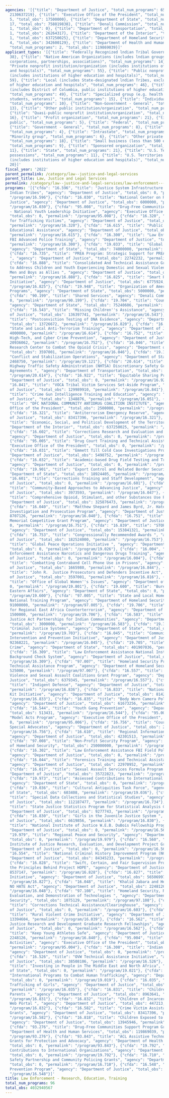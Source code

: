 ```yaml
---
agencies: '[{"title": "Department of Justice", "total_num_programs": 65, "total_obs":
  2130637219}, {"title": "Executive Office of the President", "total_num_programs":
  5, "total_obs": 17500000}, {"title": "Department of State", "total_num_programs":
  17, "total_obs": 758819838}, {"title": "Denali Commission", "total_num_programs":
  1, "total_obs": 0}, {"title": "Department of Transportation", "total_num_programs":
  1, "total_obs": 26264317}, {"title": "Department of the Interior", "total_num_programs":
  1, "total_obs": 637250025}, {"title": "Department of Homeland Security", "total_num_programs":
  4, "total_obs": 342600129}, {"title": "Department of Health and Human Services",
  "total_num_programs": 2, "total_obs": 119869039}]'
applicant_types: '[{"title": "Federally Recognized lndian Tribal Governments", "total_num_programs":
  38}, {"title": "Native American Organizations (includes lndian groups, cooperatives,
  corporations, partnerships, associations)", "total_num_programs": 14}, {"title":
  "Private nonprofit institution/organization (includes institutions of higher education
  and hospitals)", "total_num_programs": 55}, {"title": "Public nonprofit institution/organization
  (includes institutions of higher education and hospitals)", "total_num_programs":
  59}, {"title": "Local (includes State-designated lndian Tribes, excludes institutions
  of higher education and hospitals", "total_num_programs": 46}, {"title": "State
  (includes District of Columbia, public institutions of higher education and hospitals)",
  "total_num_programs": 49}, {"title": "Specialized group (e.g. health professionals,
  students, veterans)", "total_num_programs": 15}, {"title": "Individual/Family",
  "total_num_programs": 10}, {"title": "Non-Government - General", "total_num_programs":
  13}, {"title": "Other public institution/organization", "total_num_programs": 33},
  {"title": "Quasi-public nonprofit institution/organization", "total_num_programs":
  16}, {"title": "Profit organization", "total_num_programs": 21}, {"title": "Anyone/general
  public", "total_num_programs": 5}, {"title": "Federal", "total_num_programs": 8},
  {"title": "Government - General", "total_num_programs": 8}, {"title": "Interstate",
  "total_num_programs": 4}, {"title": "Intrastate", "total_num_programs": 4}, {"title":
  "Minority group", "total_num_programs": 6}, {"title": "Other private institutions/organizations",
  "total_num_programs": 18}, {"title": "Small business (less than 500 employees)",
  "total_num_programs": 9}, {"title": "Sponsored organization", "total_num_programs":
  11}, {"title": "State", "total_num_programs": 21}, {"title": "U.S. Territories and
  possessions", "total_num_programs": 11}, {"title": "U.S. Territories and possessions
  (includes institutions of higher education and hospitals)", "total_num_programs":
  20}]'
fiscal_year: '2022'
parent_permalink: /category/law--justice-and-legal-services
parent_title: Law, Justice and Legal Services
permalink: /category/law--justice-and-legal-services/law-enforcement---research--education--training
programs: '[{"cfda": "16.596", "title": "Justice System Infrastructure Program for
  Indian Tribes", "agency": "Department of Justice", "total_obs": 0, "permalink":
  "/program/16.596"}, {"cfda": "16.030", "title": "National Center on Restorative
  Justice", "agency": "Department of Justice", "total_obs": 6000000, "permalink":
  "/program/16.030"}, {"cfda": "95.008", "title": "Drug-Free Communities Support Program
  - National Youth Leadership Initiative", "agency": "Executive Office of the President",
  "total_obs": 0, "permalink": "/program/95.008"}, {"cfda": "16.320", "title": "Services
  for Trafficking Victims", "agency": "Department of Justice", "total_obs": 166343930,
  "permalink": "/program/16.320"}, {"cfda": "16.615", "title": "Public Safety Officers''
  Educational Assistance", "agency": "Department of Justice", "total_obs": 5613552,
  "permalink": "/program/16.615"}, {"cfda": "16.300", "title": "Law Enforcement Assistance
  FBI Advanced Police Training", "agency": "Department of Justice", "total_obs": 0,
  "permalink": "/program/16.300"}, {"cfda": "19.033", "title": "Global Threat Reduction",
  "agency": "Department of State", "total_obs": 74000000, "permalink": "/program/19.033"},
  {"cfda": "16.735", "title": "PREA Program: Strategic Support for PREA Implementation
  ", "agency": "Department of Justice", "total_obs": 22742232, "permalink": "/program/16.735"},
  {"cfda": "16.888", "title": "Consolidated And Technical Assistance Grant Program
  to Address Children and Youth Experiencing Domestic and Sexual Violence and Engage
  Men and Boys as Allies ", "agency": "Department of Justice", "total_obs": 11031653,
  "permalink": "/program/16.888"}, {"cfda": "16.825", "title": "Smart Prosecution
  Initiative", "agency": "Department of Justice", "total_obs": 6775924, "permalink":
  "/program/16.825"}, {"cfda": "19.948", "title": "Organization of American States
  Programs", "agency": "Department of State", "total_obs": 5000000, "permalink": "/program/19.948"},
  {"cfda": "90.199", "title": "Shared Services", "agency": "Denali Commission", "total_obs":
  0, "permalink": "/program/90.199"}, {"cfda": "19.704", "title": "Counter Narcotics",
  "agency": "Department of State", "total_obs": 75240606, "permalink": "/program/19.704"},
  {"cfda": "16.543", "title": "Missing Children''s Assistance", "agency": "Department
  of Justice", "total_obs": 136397741, "permalink": "/program/16.543"}, {"cfda": "16.820",
  "title": "Postconviction Testing of DNA Evidence", "agency": "Department of Justice",
  "total_obs": 13726672, "permalink": "/program/16.820"}, {"cfda": "16.614", "title":
  "State and Local Anti-Terrorism Training", "agency": "Department of Justice", "total_obs":
  4000000, "permalink": "/program/16.614"}, {"cfda": "16.752", "title": "Economic,
  High-Tech, and Cyber Crime Prevention", "agency": "Department of Justice", "total_obs":
  20936062, "permalink": "/program/16.752"}, {"cfda": "16.046", "title": "Drug Data
  Research Center to Combat the Opioid Crisis", "agency": "Department of Justice",
  "total_obs": 3597001, "permalink": "/program/16.046"}, {"cfda": "19.121", "title":
  "Conflict and Stabilization Operations", "agency": "Department of State", "total_obs":
  2468750, "permalink": "/program/19.121"}, {"cfda": "20.614", "title": "National
  Highway Traffic Safety Administration (NHTSA) Discretionary Safety Grants and Cooperative
  Agreements ", "agency": "Department of Transportation", "total_obs": 26264317, "permalink":
  "/program/20.614"}, {"cfda": "16.922", "title": "Equitable Sharing Program", "agency":
  "Department of Justice", "total_obs": 0, "permalink": "/program/16.922"}, {"cfda":
  "16.841", "title": "VOCA Tribal Victim Services Set-Aside Program", "agency": "Department
  of Justice", "total_obs": 129989910, "permalink": "/program/16.841"}, {"cfda": "16.051",
  "title": "Crime Gun Intelligence Training and Education", "agency": "Department
  of Justice", "total_obs": 1348876, "permalink": "/program/16.051"}, {"cfda": "95.003",
  "title": "DFC NATIONAL COMMUNITY ANTIDRUG COALITION INSTITUTE", "agency": "Executive
  Office of the President", "total_obs": 2500000, "permalink": "/program/95.003"},
  {"cfda": "16.321", "title": "Antiterrorism Emergency Reserve", "agency": "Department
  of Justice", "total_obs": 83417396, "permalink": "/program/16.321"}, {"cfda": "15.875",
  "title": "Economic, Social, and Political Development of the Territories", "agency":
  "Department of the Interior", "total_obs": 637250025, "permalink": "/program/15.875"},
  {"cfda": "16.602", "title": "Corrections Research and Evaluation and Policy Formulation",
  "agency": "Department of Justice", "total_obs": 0, "permalink": "/program/16.602"},
  {"cfda": "95.005", "title": "Drug Court Training and Technical Assistance", "agency":
  "Executive Office of the President", "total_obs": 0, "permalink": "/program/95.005"},
  {"cfda": "16.031", "title": "Emmett Till Cold Case Investigations Program", "agency":
  "Department of Justice", "total_obs": 5498752, "permalink": "/program/16.031"},
  {"cfda": "16.032", "title": "Academic-based Drug Field Testing and Training Initiative",
  "agency": "Department of Justice", "total_obs": 0, "permalink": "/program/16.032"},
  {"cfda": "19.901", "title": "Export Control and Related Border Security", "agency":
  "Department of State", "total_obs": 18924405, "permalink": "/program/19.901"}, {"cfda":
  "16.601", "title": "Corrections Training and Staff Development", "agency": "Department
  of Justice", "total_obs": 0, "permalink": "/program/16.601"}, {"cfda": "16.047",
  "title": "Community-Based Approaches to Advancing Justice", "agency": "Department
  of Justice", "total_obs": 3973593, "permalink": "/program/16.047"}, {"cfda": "16.838",
  "title": "Comprehensive Opioid, Stimulant, and other Substances Use Program", "agency":
  "Department of Justice", "total_obs": 325876473, "permalink": "/program/16.838"},
  {"cfda": "16.040", "title": "Matthew Shepard and James Byrd, Jr. Hate Crimes Education,
  Investigation and Prosecution Program", "agency": "Department of Justice", "total_obs":
  8707126, "permalink": "/program/16.040"}, {"cfda": "16.751", "title": "Edward Byrne
  Memorial Competitive Grant Program", "agency": "Department of Justice", "total_obs":
  0, "permalink": "/program/16.751"}, {"cfda": "16.839", "title": "STOP School Violence",
  "agency": "Department of Justice", "total_obs": 153841321, "permalink": "/program/16.839"},
  {"cfda": "16.753", "title": "Congressionally Recommended Awards ", "agency": "Department
  of Justice", "total_obs": 182524000, "permalink": "/program/16.753"}, {"cfda": "19.026",
  "title": "Global Peace Operations Initiative ", "agency": "Department of State",
  "total_obs": 0, "permalink": "/program/19.026"}, {"cfda": "16.004", "title": "Law
  Enforcement Assistance Narcotics and Dangerous Drugs Training", "agency": "Department
  of Justice", "total_obs": 0, "permalink": "/program/16.004"}, {"cfda": "16.844",
  "title": "Combatting Contraband Cell Phone Use in Prisons", "agency": "Department
  of Justice", "total_obs": 1665980, "permalink": "/program/16.844"}, {"cfda": "16.816",
  "title": "John R.  Justice Prosecutors and Defenders Incentive Act", "agency": "Department
  of Justice", "total_obs": 3597001, "permalink": "/program/16.816"}, {"cfda": "19.801",
  "title": "Office of Global Women''s Issues", "agency": "Department of State", "total_obs":
  0, "permalink": "/program/19.801"}, {"cfda": "19.600", "title": "Bureau of Near
  Eastern Affairs", "agency": "Department of State", "total_obs": 0, "permalink":
  "/program/19.600"}, {"cfda": "97.005", "title": "State and Local Homeland Security
  National Training Program", "agency": "Department of Homeland Security", "total_obs":
  91000000, "permalink": "/program/97.005"}, {"cfda": "19.706", "title": "Partnership
  for Regional East Africa Counterterrorism", "agency": "Department of State", "total_obs":
  1500000, "permalink": "/program/19.706"}, {"cfda": "16.583", "title": "Children''s
  Justice Act Partnerships for Indian Communities", "agency": "Department of Justice",
  "total_obs": 3000000, "permalink": "/program/16.583"}, {"cfda": "19.703", "title":
  "Criminal Justice Systems", "agency": "Department of State", "total_obs": 179175633,
  "permalink": "/program/19.703"}, {"cfda": "16.045", "title": "Community-Based Violence
  Intervention and Prevention Initiative", "agency": "Department of Justice", "total_obs":
  92368221, "permalink": "/program/16.045"}, {"cfda": "19.705", "title": "Trans-National
  Crime", "agency": "Department of State", "total_obs": 401907036, "permalink": "/program/19.705"},
  {"cfda": "16.309", "title": "Law Enforcement Assistance National Instant Criminal
  Background Check System", "agency": "Department of Justice", "total_obs": 0, "permalink":
  "/program/16.309"}, {"cfda": "97.007", "title": "Homeland Security Preparedness
  Technical Assistance Program", "agency": "Department of Homeland Security", "total_obs":
  525000, "permalink": "/program/97.007"}, {"cfda": "16.557", "title": "Tribal Domestic
  Violence and Sexual Assault Coalitions Grant Program", "agency": "Department of
  Justice", "total_obs": 6379345, "permalink": "/program/16.557"}, {"cfda": "16.836",
  "title": "Indigent Defense", "agency": "Department of Justice", "total_obs": 4444231,
  "permalink": "/program/16.836"}, {"cfda": "16.833", "title": "National Sexual Assault
  Kit Initiative", "agency": "Department of Justice", "total_obs": 81424936, "permalink":
  "/program/16.833"}, {"cfda": "16.835", "title": "Body Worn Camera Policy and Implementation",
  "agency": "Department of Justice", "total_obs": 61673256, "permalink": "/program/16.835"},
  {"cfda": "16.544", "title": "Youth Gang Prevention", "agency": "Department of Justice",
  "total_obs": 513431, "permalink": "/program/16.544"}, {"cfda": "95.006", "title":
  "Model Acts Program", "agency": "Executive Office of the President", "total_obs":
  0, "permalink": "/program/95.006"}, {"cfda": "16.756", "title": "Court Appointed
  Special Advocates", "agency": "Department of Justice", "total_obs": 23669490, "permalink":
  "/program/16.756"}, {"cfda": "16.610", "title": "Regional Information Sharing Systems",
  "agency": "Department of Justice", "total_obs": 42301513, "permalink": "/program/16.610"},
  {"cfda": "97.008", "title": "Non-Profit Security Program", "agency": "Department
  of Homeland Security", "total_obs": 250000000, "permalink": "/program/97.008"},
  {"cfda": "16.302", "title": "Law Enforcement Assistance FBI Field Police Training",
  "agency": "Department of Justice", "total_obs": 0, "permalink": "/program/16.302"},
  {"cfda": "16.044", "title": "Forensics Training and Technical Assistance Program",
  "agency": "Department of Justice", "total_obs": 22970952, "permalink": "/program/16.044"},
  {"cfda": "16.017", "title": "Sexual Assault Services Formula Program ", "agency":
  "Department of Justice", "total_obs": 35722823, "permalink": "/program/16.017"},
  {"cfda": "19.973", "title": "Assessed Contributions to International Organizations/CIPA",
  "agency": "Department of State", "total_obs": 0, "permalink": "/program/19.973"},
  {"cfda": "19.036", "title": "Cultural Antiquities Task Force", "agency": "Department
  of State", "total_obs": 603408, "permalink": "/program/19.036"}, {"cfda": "16.734",
  "title": "Special Data Collections and Statistical Studies", "agency": "Department
  of Justice", "total_obs": 112187477, "permalink": "/program/16.734"}, {"cfda": "16.550",
  "title": "State Justice Statistics Program for Statistical Analysis Centers", "agency":
  "Department of Justice", "total_obs": 9277743, "permalink": "/program/16.550"},
  {"cfda": "16.830", "title": "Girls in the Juvenile Justice System ", "agency": "Department
  of Justice", "total_obs": 6619856, "permalink": "/program/16.830"}, {"cfda": "16.566",
  "title": "National Institute of Justice W.E.B. DuBois Fellowship Program", "agency":
  "Department of Justice", "total_obs": 0, "permalink": "/program/16.566"}, {"cfda":
  "19.979", "title": "Regional Peace and Security", "agency": "Department of State",
  "total_obs": 0, "permalink": "/program/19.979"}, {"cfda": "16.560", "title": "National
  Institute of Justice Research, Evaluation, and Development Project Grants", "agency":
  "Department of Justice", "total_obs": 0, "permalink": "/program/16.560"}, {"cfda":
  "16.554", "title": "National Criminal History Improvement Program (NCHIP)", "agency":
  "Department of Justice", "total_obs": 84345233, "permalink": "/program/16.554"},
  {"cfda": "16.828", "title": "Swift, Certain, and Fair Supervision Program: Applying
  the Principles Behind Project HOPE", "agency": "Department of Justice", "total_obs":
  8537147, "permalink": "/program/16.828"}, {"cfda": "16.827", "title": "Justice Reinvestment
  Initiative", "agency": "Department of Justice", "total_obs": 56506997, "permalink":
  "/program/16.827"}, {"cfda": "16.048", "title": "Khalid Jabara and Heather Heyer
  NO HATE Act", "agency": "Department of Justice", "total_obs": 2248126, "permalink":
  "/program/16.048"}, {"cfda": "97.108", "title": "Homeland Security, Research, Testing,
  Evaluation, and Demonstration of Technologies ", "agency": "Department of Homeland
  Security", "total_obs": 1075129, "permalink": "/program/97.108"}, {"cfda": "16.603",
  "title": "Corrections Technical Assistance/Clearinghouse", "agency": "Department
  of Justice", "total_obs": 0, "permalink": "/program/16.603"}, {"cfda": "16.039",
  "title": "Rural Violent Crime Initiative", "agency": "Department of Justice", "total_obs":
  13394604, "permalink": "/program/16.039"}, {"cfda": "16.562", "title": "Criminal
  Justice Research and Development Graduate Research Fellowships", "agency": "Department
  of Justice", "total_obs": 0, "permalink": "/program/16.562"}, {"cfda": "16.840",
  "title": "Keep Young Athletes Safe", "agency": "Department of Justice", "total_obs":
  2248126, "permalink": "/program/16.840"}, {"cfda": "95.004", "title": "Anti-Doping
  Activities", "agency": "Executive Office of the President", "total_obs": 15000000,
  "permalink": "/program/95.004"}, {"cfda": "16.308", "title": "Indian Country Investigations",
  "agency": "Department of Justice", "total_obs": 0, "permalink": "/program/16.308"},
  {"cfda": "16.526", "title": "OVW Technical Assistance Initiative", "agency": "Department
  of Justice", "total_obs": 38508106, "permalink": "/program/16.526"}, {"cfda": "19.021",
  "title": "Investing in People in The Middle East and North Africa", "agency": "Department
  of State", "total_obs": 0, "permalink": "/program/19.021"}, {"cfda": "19.019", "title":
  "International Programs to Combat Human Trafficking", "agency": "Department of State",
  "total_obs": 0, "permalink": "/program/19.019"}, {"cfda": "16.035", "title": "Preventing
  Trafficking of Girls", "agency": "Department of Justice", "total_obs": 5313584,
  "permalink": "/program/16.035"}, {"cfda": "16.831", "title": "Children of Incarcerated
  Parents ", "agency": "Department of Justice", "total_obs": 8963641, "permalink":
  "/program/16.831"}, {"cfda": "16.832", "title": "Children of Incarcerated Parents
  Web Portal ", "agency": "Department of Justice", "total_obs": 447213, "permalink":
  "/program/16.832"}, {"cfda": "16.582", "title": "Crime Victim Assistance/Discretionary
  Grants", "agency": "Department of Justice", "total_obs": 83417396, "permalink":
  "/program/16.582"}, {"cfda": "16.818", "title": "Children Exposed to Violence",
  "agency": "Department of Justice", "total_obs": 13945946, "permalink": "/program/16.818"},
  {"cfda": "93.276", "title": "Drug-Free Communities Support Program Grants", "agency":
  "Department of Health and Human Services", "total_obs": 119869039, "permalink":
  "/program/93.276"}, {"cfda": "93.843", "title": "ACL Assistive Technology State
  Grants for Protection and Advocacy", "agency": "Department of Health and Human Services",
  "total_obs": 0, "permalink": "/program/93.843"}, {"cfda": "19.792", "title": "Assessed
  Contributions to International Organizations", "agency": "Department of State",
  "total_obs": 0, "permalink": "/program/19.792"}, {"cfda": "16.710", "title": "Public
  Safety Partnership and Community Policing Grants", "agency": "Department of Justice",
  "total_obs": 0, "permalink": "/program/16.710"}, {"cfda": "16.548", "title": "Delinquency
  Prevention Program", "agency": "Department of Justice", "total_obs": 12602631, "permalink":
  "/program/16.548"}]'
title: Law Enforcement - Research, Education, Training
total_num_programs: 96
total_obs: 4032940567
---
```


